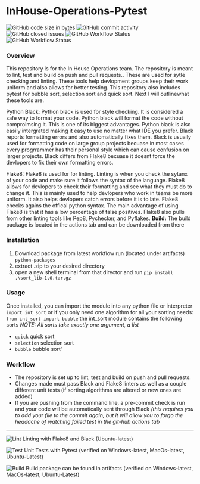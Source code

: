 # InHouse-Operations-Pytest

![GitHub code size in bytes](https://img.shields.io/github/languages/code-size/ForrestSwift/inhouse-operations-pytest)
![GitHub commit activity](https://img.shields.io/github/commit-activity/m/ForrestSwift/inhouse-operations-pytest)
![GitHub closed issues](https://img.shields.io/github/issues-closed-raw/ForrestSwift/inhouse-operations-pytest)
![GitHub Workflow Status](https://img.shields.io/github/workflow/status/ForrestSwift/inhouse-operations-pytest/Test?label=Tests)
![GitHub Workflow Status](https://img.shields.io/github/workflow/status/ForrestSwift/inhouse-operations-pytest/Test?label=Build)

### Overview
This repository is for the In House Operations team. The repository is meant to  lint, test and build on push and pull requests..
These are used for sytle checking and linting. These tools help devlopment groups keep their work uniform and also allows for better testing. This repository also includes 
pytest for bubble sort, selection sort and quick sort. Next I will outlinewhat these tools are.

Python Black: Python black is used for style checking. It is considered a safe way to format your code. Python black will format the code without comproimsing it.
This is one of its biggest advantages. Python black is also easily intergrated making it easy to use no matter what IDE you prefer. Black reports formatting errors and also 
automatically fixes them. Black is usually used for formatting code on large group projects becuase in most cases every progrrammer has their personal style which can 
cause confusion on larger projects. Black differs from Flake8 becuase it doesnt force the devlopers to fix their own formatting errors.

Flake8: Flake8 is used for for linting. Linting is when you check the sytanx of your code and make sure it follows the syntax of the language.  Flake8 allows for devlopers to 
check their formatting and see what they must do to change it. This is mainly used to help devlopers who work in teams be more uniform. It also helps devlopers catch errors 
before it is to late. Flake8 checks agains the offical python syntax. The main advantage of using Flake8 is that it has a low percentage of false positives. Flake8 also 
pulls from other linting tools like Pep8, Pychecker, and Pyflakes.
**Build:** The build package is located in the actions tab and can be downloaded from there

### Installation
1. Download package from latest workflow run (located under artifacts) `python-packages`
2. extract .zip to your desired directory
3. open a new shell terminal from that director and run `pip install .\sort_lib-1.0.tar.gz`

### Usage
Once installed, you can import the module into any python file or interpreter
`import int_sort`
or if you only need one algorithm for all your sorting needs:
`from int_sort import bubble`
the int_sort module contains the following sorts
*NOTE: All sorts take exactly one argument, a list*
- `quick` quick sort
- `selection` selection sort
- `bubble` bubble sort'

### Workflow
- The repository is set up to lint, test and build on push and pull requests. 
- Changes made must pass Black and Flake8 linters as well as a couple different unit tests (if sorting algorithms are altered or new ones are added)
- If you are pushing from the command line, a pre-commit check is run and your code will be automatically sent through Black *(this requires you to add your file to the commit again, but it will allow you to forgo the headache of watching failed test in the git-hub actions tab*
---
![Lint](https://github.com/ForrestSwift/inhouse-operations-pytest/actions/workflows/lint.yml/badge.svg) 
Linting with Flake8 and Black (Ubuntu-latest)

![Test](https://github.com/ForrestSwift/inhouse-operations-pytest/actions/workflows/test.yml/badge.svg) 
Unit Tests with Pytest (verified on Windows-latest, MacOs-latest, Ubuntu-Latest)

![Build](https://github.com/ForrestSwift/inhouse-operations-pytest/actions/workflows/build.yml/badge.svg) 
Build package can be found in artifacts (verified on Windows-latest, MacOs-latest, Ubuntu-Latest)



